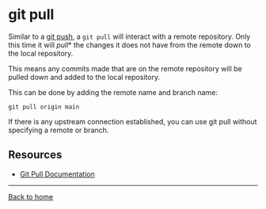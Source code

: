 # git pull

Similar to a [git push](./PUSH.md), a `git pull` will interact with a remote repository. Only this time it will *pull** the changes it does not have from the remote down to the local repository.

This means any commits made that are on the remote repository will be pulled down and added to the local repository.

This can be done by adding the remote name and branch name:

```
git pull origin main
```

If there is any upstream connection established, you can use git pull without specifying a remote or branch.

## Resources

- [Git Pull Documentation](https://git-scm.com/docs/git-pull)

---

[Back to home](../README.md)